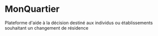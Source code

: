 # MonQuartier
Plateforme d'aide à la décision destiné aux individus ou établissements souhaitant un changement de résidence
